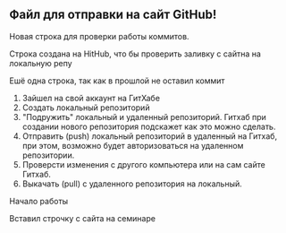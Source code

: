 ## Файл для отправки на сайт GitHub!


Новая строка для проверки работы коммитов.

Строка создана на HitHub, что бы проверить заливку с сайтна на локальную репу

Ешё одна строка, так как в прошлой не оставил коммит


1. Зайшел на свой аккаунт на ГитХабе
2. Создать локальный репозиторий
3. "Подружить" локальный и удаленный репозиторий. Гитхаб при создании нового репозитория подскажет как это можно сделать.
4. Отправить (push) локальный репозиторий в удаленный на Гитхаб, при этом, возможно будет авторизоваться на удаленном репозитории.
5. Проверсти изменения с другого компьютера или на сам сайте Гитхаб.
6. Выкачать (pull) с удаленного репозитория на локальный.

Начало работы

Вставил строчку с сайта на семинаре
